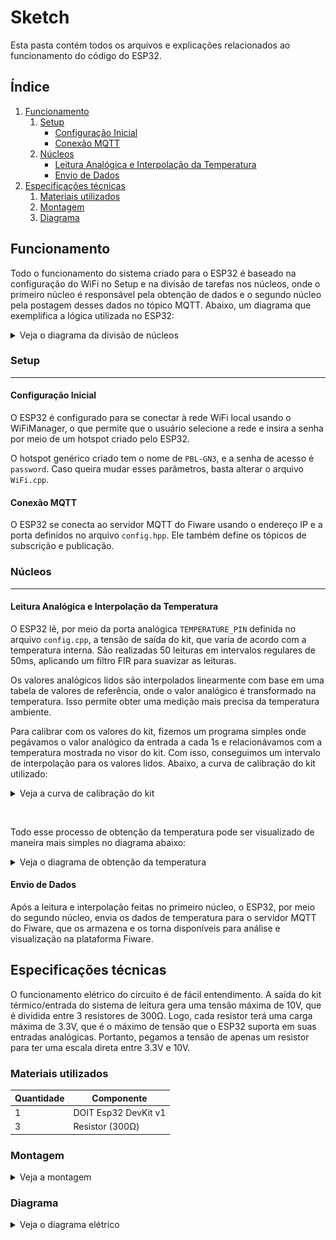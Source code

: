 # Sketch

Esta pasta contém todos os arquivos e explicações relacionados ao funcionamento 
do código do ESP32.

## Índice

1. [Funcionamento](#funcionamento)
    1. [Setup](#setup)
        - [Configuração Inicial](#configuração-inicial)
        - [Conexão MQTT](#conexão-mqtt)
    2. [Núcleos](#núcleos)
        - [Leitura Analógica e Interpolação da Temperatura](#leitura-analógica-e-interpolação-da-temperatura)
        - [Envio de Dados](#envio-de-dados)
2. [Especificações técnicas](#especificações-técnicas)
    1. [Materiais utilizados](#materiais-utilizados)
    2. [Montagem](#montagem)
    3. [Diagrama](#diagrama)

## Funcionamento

Todo o funcionamento do sistema criado para o ESP32 é baseado na configuração do 
WiFi no Setup e na divisão de tarefas nos núcleos, onde o primeiro núcleo é 
responsável pela obtenção de dados e o segundo núcleo pela postagem desses dados 
no tópico MQTT. Abaixo, um diagrama que exemplifica a lógica utilizada no ESP32:

<details>
<summary>Veja o diagrama da divisão de núcleos</summary>

![Cores](../doc/Sketch/Divisao_de_Nucleos.png)

</details>

### Setup
****

#### Configuração Inicial

O ESP32 é configurado para se conectar à rede WiFi local usando o WiFiManager, o 
que permite que o usuário selecione a rede e insira a senha por meio de um 
hotspot criado pelo ESP32.

O hotspot genérico criado tem o nome de `PBL-GN3`, e a senha de acesso é 
`password`. Caso queira mudar esses parâmetros, basta alterar o arquivo 
`WiFi.cpp`.

#### Conexão MQTT

O ESP32 se conecta ao servidor MQTT do Fiware usando o endereço IP e a porta 
definidos no arquivo `config.hpp`. Ele também define os tópicos de subscrição e 
publicação.

### Núcleos
****
#### Leitura Analógica e Interpolação da Temperatura

O ESP32 lê, por meio da porta analógica `TEMPERATURE_PIN` definida no arquivo 
`config.cpp`, a tensão de saída do kit, que varia de acordo com a temperatura 
interna. São realizadas 50 leituras em intervalos regulares de 50ms, aplicando 
um filtro FIR para suavizar as leituras.

Os valores analógicos lidos são interpolados linearmente com base em uma tabela 
de valores de referência, onde o valor analógico é transformado na temperatura. 
Isso permite obter uma medição mais precisa da temperatura ambiente.

Para calibrar com os valores do kit, fizemos um programa simples onde pegávamos 
o valor analógico da entrada a cada 1s e relacionávamos com a temperatura 
mostrada no visor do kit. Com isso, conseguimos um intervalo de interpolação 
para os valores lidos. Abaixo, a curva de calibração do kit utilizado:

<details>
<summary>Veja a curva de calibração do kit</summary>

![Interpolação](../doc/Sketch/Curva_de_Calibracao_do_Sensor.png)

</details>

&nbsp;

Todo esse processo de obtenção da temperatura pode ser visualizado de maneira 
mais simples no diagrama abaixo:

<details>
<summary>Veja o diagrama de obtenção da temperatura</summary>

![Temperatura](../doc/Sketch/Obtencao_da_Temperatura.png)

</details>

#### Envio de Dados

Após a leitura e interpolação feitas no primeiro núcleo, o ESP32, por meio do 
segundo núcleo, envia os dados de temperatura para o servidor MQTT do Fiware, 
que os armazena e os torna disponíveis para análise e visualização na plataforma 
Fiware.

## Especificações técnicas

O funcionamento elétrico do circuito é de fácil entendimento. A saída do kit 
térmico/entrada do sistema de leitura gera uma tensão máxima de 10V, que é 
dividida entre 3 resistores de 300Ω. Logo, cada resistor terá uma carga máxima 
de 3.3V, que é o máximo de tensão que o ESP32 suporta em suas entradas 
analógicas. Portanto, pegamos a tensão de apenas um resistor para ter uma escala 
direta entre 3.3V e 10V.

### Materiais utilizados
| Quantidade | Componente            |
|------------|-----------------------|
| 1          | DOIT Esp32 DevKit v1  |
| 3          | Resistor (300Ω)       |

### Montagem

<details>
<summary>Veja a montagem</summary>

![Montagem](../doc/Sketch/Montagem.png)

</details>

### Diagrama

<details>
<summary>Veja o diagrama elétrico</summary>

![Diagrama](../doc/Sketch/Diagrama.png)

</details>
